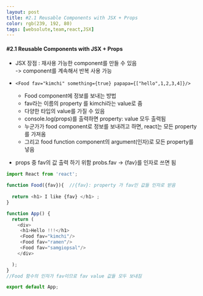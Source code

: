 ```yaml
---
layout: post
title: #2.1 Reusable Components with JSX + Props
color: rgb(239, 192, 80)
tags: [websolute,team,react,JSX]
---
```


#### #2.1 Reusable Components with JSX + Props  

* JSX 장점 : 재사용 가능한 component를 만들 수 있음    
-> component를 계속해서 반복 사용 가능   

* `<Food fav="kimchi" something={true} papapa={["hello",1,2,3,4]}/> ` 
    * Food component에 정보를 보내는 방법
    * fav라는 이름의 property 를 kimchi라는 value로 줌 
    *  다양한 타입의 value를 가질 수 있음 
    *  console.log(props)를 출력하면 property: value 모두 출력됨
    * 누군가가 food component로 정보를 보내려고 하면, react는 모든 property를 가져옴
    *  그리고 food function component의 argument(인자)로 모든 property를 넣음

* props 중 fav의 값 출력 하기 위함  probs.fav -> {fav}를 인자로 쓰면 됨

```javascript
import React from 'react';

function Food({fav}){  //{fav}: property 가 fav인 값들 인자로 받음 
  
  return <h1> I like {fav} </h1> ;
}

function App() {
  return (
    <div>
     <h1>Hello !!!</h1>
     <Food fav="kimchi"/>  
     <Food fav="ramen"/> 
     <Food fav="samgiopsal"/> 
    </div>

  );
}
//Food 함수의 인자가 fav이므로 fav value 값들 모두 보내짐  

export default App;
```

